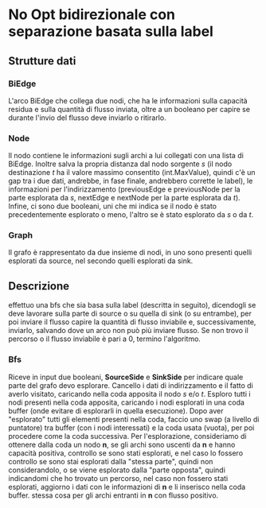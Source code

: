 # No Opt bidirezionale con separazione basata sulla label

## Strutture dati

### BiEdge

L'arco BiEdge che collega due nodi, che ha le informazioni sulla capacità residua e sulla quantità di flusso inviata, oltre a un booleano per capire se durante l'invio del flusso deve inviarlo o ritirarlo.

### Node

Il nodo contiene le informazioni sugli archi a lui collegati con una lista di BiEdge.
Inoltre salva la propria distanza dal nodo sorgente *s* (il nodo destinazione *t* ha il valore massimo consentito (int.MaxValue), quindi c'è un gap tra i due dati, andrebbe, in fase finale, andrebbero corrette le label), le informazioni per l'indirizzamento (previousEdge e previousNode per la parte esplorata da *s*, nextEdge e nextNode per la parte esplorata da *t*).
Infine, ci sono due booleani, uni che mi indica se il nodo è stato precedentemente esplorato o meno, l'altro se è stato esplorato da *s* o da *t*.

### Graph

Il grafo è rappresentato da due insieme di nodi, in uno sono presenti quelli esplorati da source, nel secondo quelli esplorati da sink.

## Descrizione  

effettuo una bfs che sia basa sulla label (descritta in seguito), dicendogli se deve lavorare sulla parte di source o su quella di sink (o su entrambe), per poi inviare il flusso capire la quantità di flusso inviabile e, successivamente, inviarlo, salvando dove un arco non può più inviare flusso.
Se non trovo il percorso o il flusso inviabile è pari a 0, termino l'algoritmo.

### Bfs

Riceve in input due booleani, **SourceSide** e **SinkSide** per indicare quale parte del grafo devo esplorare.
Cancello i dati di indirizzamento e il fatto di averlo visitato, caricando nella coda apposita il nodo *s* e/o *t*.
Esploro tutti i nodi presenti nella coda apposita, caricando i nodi esplorati in una coda buffer (onde evitare di esplorarli in quella esecuzione).
Dopo aver "esplorato" tutti gli elementi presenti nella coda, faccio uno swap (a livello di puntatore) tra buffer (con i nodi interessati) e la coda usata (vuota), per poi procedere come la coda successiva.
Per l'esplorazione, consideriamo di ottenere dalla coda un nodo **n**, se gli archi sono uscenti da **n** e hanno capacità positiva, controllo se sono stati esplorati, e nel caso lo fossero controllo se sono stai esplorati dalla "stessa parte", quindi non considerandolo, o se viene esplorato dalla "parte opposta", quindi indicandomi che ho trovato un percorso, nel caso non fossero stati esplorati, aggiorno i dati con le informazioni di **n** e li inserisco nella coda buffer.
stessa cosa per gli archi entranti in **n** con flusso positivo.

